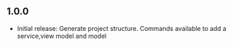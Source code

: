 ## 1.0.0

- Initial release: Generate project structure. Commands available to add a service,view model and model
